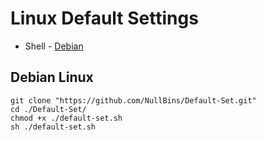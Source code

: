 # Linux Default Settings

  * Shell - [Debian](https://github.com/NullBins/Default-Set/blob/main/default-set.sh)

## Debian Linux
```
git clone "https://github.com/NullBins/Default-Set.git"
cd ./Default-Set/
chmod +x ./default-set.sh
sh ./default-set.sh
```

